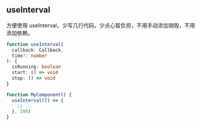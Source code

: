 ## useInterval

方便使用 useInterval，少写几行代码，少点心智负担，不用手动添加销毁，不用添加依赖。

```typescript
function useInterval(
  callback: Callback,
  time?: number
): {
  isRunning: boolean
  start: () => void
  stop: () => void
}
```

```javascript
function MyComponent() {
  useInterval(() => {
    // ...
  }, 200)
}
```
